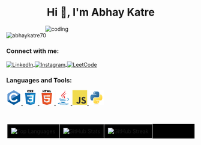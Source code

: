<h1 align="center">Hi 👋, I'm Abhay Katre</h1>
<img align="right" alt="coding" width="400" src="https://user-images.githubusercontent.com/55389276/140866485-8fb1c876-9a8f-4d6a-98dc-08c4981eaf70.gif">

<p align="left">
  <img src="https://komarev.com/ghpvc/?username=abhaykatre70&label=Profile%20views&color=0e75b6&style=flat" alt="abhaykatre70" />
</p>

<h3 align="left">Connect with me:</h3>
<p align="left">
  <a href="https://www.linkedin.com/in/katreabhay/" target="blank">
    <img align="center" src="https://raw.githubusercontent.com/rahuldkjain/github-profile-readme-generator/master/src/images/icons/Social/linked-in-alt.svg" alt="LinkedIn" height="30" width="40" />
  </a>
  <a href="https://instagram.com/abhay_katre" target="blank">
    <img align="center" src="https://raw.githubusercontent.com/rahuldkjain/github-profile-readme-generator/master/src/images/icons/Social/instagram.svg" alt="Instagram" height="30" width="40" />
  </a>
  <a href="https://www.leetcode.com/abhaykatre70" target="blank">
    <img align="center" src="https://raw.githubusercontent.com/rahuldkjain/github-profile-readme-generator/master/src/images/icons/Social/leet-code.svg" alt="LeetCode" height="30" width="40" />
  </a>
</p>

<h3 align="left">Languages and Tools:</h3>
<p align="left">
  <a href="https://www.cprogramming.com/" target="_blank" rel="noreferrer">
    <img src="https://raw.githubusercontent.com/devicons/devicon/master/icons/c/c-original.svg" alt="C" width="40" height="40"/>
  </a>
  <a href="https://www.w3schools.com/css/" target="_blank" rel="noreferrer">
    <img src="https://raw.githubusercontent.com/devicons/devicon/master/icons/css3/css3-original-wordmark.svg" alt="CSS3" width="40" height="40"/>
  </a>
  <a href="https://www.w3.org/html/" target="_blank" rel="noreferrer">
    <img src="https://raw.githubusercontent.com/devicons/devicon/master/icons/html5/html5-original-wordmark.svg" alt="HTML5" width="40" height="40"/>
  </a>
  <a href="https://www.java.com" target="_blank" rel="noreferrer">
    <img src="https://raw.githubusercontent.com/devicons/devicon/master/icons/java/java-original.svg" alt="Java" width="40" height="40"/>
  </a>
  <a href="https://developer.mozilla.org/en-US/docs/Web/JavaScript" target="_blank" rel="noreferrer">
    <img src="https://raw.githubusercontent.com/devicons/devicon/master/icons/javascript/javascript-original.svg" alt="JavaScript" width="40" height="40"/>
  </a>
  <a href="https://www.python.org" target="_blank" rel="noreferrer">
    <img src="https://raw.githubusercontent.com/devicons/devicon/master/icons/python/python-original.svg" alt="Python" width="40" height="40"/>
  </a>
</p>

<br/>

<!-- Black background with white border using custom HTML -->
<table align="center" width="100%" style="background-color:black; border: 2px solid white; border-collapse: collapse;">
  <tr>
    <td align="center" style="border: 1px solid white; padding: 10px;">
      <img src="https://github-readme-stats.vercel.app/api/top-langs?username=abhaykatre70&show_icons=true&locale=en&layout=compact&theme=tokyonight" alt="Top Languages" />
    </td>
    <td align="center" style="border: 1px solid white; padding: 10px;">
      <img src="https://github-readme-stats.vercel.app/api?username=abhaykatre70&show_icons=true&locale=en&theme=tokyonight" alt="GitHub Stats" />
    </td>
    <td align="center" style="border: 1px solid white; padding: 10px;">
      <img src="https://github-readme-streak-stats.herokuapp.com/?user=abhaykatre70&theme=tokyonight" alt="GitHub Streak" />
    </td>
  </tr>
</table>

